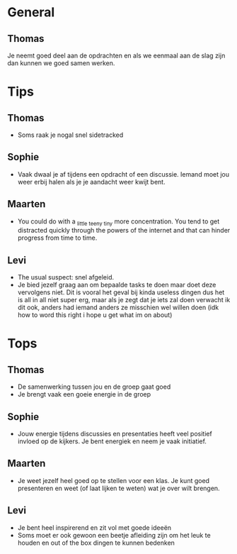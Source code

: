 # General 
## Thomas
Je neemt goed deel aan de opdrachten en als we eenmaal aan de slag zijn dan kunnen we goed samen werken. 

# Tips
## Thomas
- Soms raak je nogal snel sidetracked
## Sophie
- Vaak dwaal je af tijdens een opdracht of een discussie. Iemand moet jou weer erbij halen als je je aandacht weer kwijt bent.
## Maarten
- You could do with a <sub>little teeny tiny</sub> more concentration. You tend to get distracted quickly through the powers of the internet and that can hinder progress from time to time.
## Levi
- The usual suspect: snel afgeleid.
- Je bied jezelf graag aan om bepaalde tasks te doen maar doet deze vervolgens niet. Dit is vooral het geval bij kinda useless dingen dus het is all in all niet super erg, maar als je zegt dat je iets zal doen verwacht ik dit ook, anders had iemand anders ze misschien wel willen doen (idk how to word this right i hope u get what im on about)

# Tops
## Thomas
- De samenwerking tussen jou en de groep gaat goed
- Je brengt vaak een goeie energie in de groep
## Sophie
- Jouw energie tijdens discussies en presentaties heeft veel positief invloed op de kijkers. Je bent energiek en neem je vaak initiatief. 
## Maarten
- Je weet jezelf heel goed op te stellen voor een klas. Je kunt goed presenteren en weet (of laat lijken te weten) wat je over wilt brengen.
## Levi
- Je bent heel inspirerend en zit vol met goede ideeën
- Soms moet er ook gewoon een beetje afleiding zijn om het leuk te houden en out of the box dingen te kunnen bedenken


